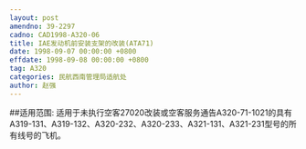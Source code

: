 ```yaml
---
layout: post
amendno: 39-2297
cadno: CAD1998-A320-06
title: IAE发动机前安装支架的改装(ATA71)
date: 1998-09-07 00:00:00 +0800
effdate: 1998-09-08 00:00:00 +0800
tag: A320
categories: 民航西南管理局适航处
author: 赵强
---
```


##适用范围:
适用于未执行空客27020改装或空客服务通告A320-71-1021的具有A319-131、A319-132、A320-232、A320-233、A321-131、A321-231型号的所有线号的飞机。

